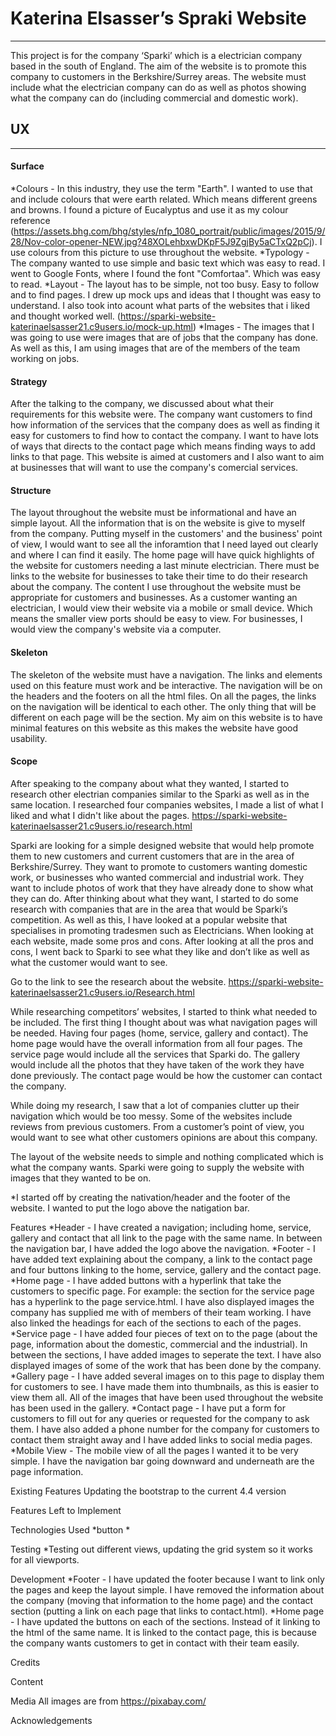 # Katerina Elsasser’s Spraki Website
-----
This project is for the company ‘Sparki’ which is a electrician company based 
in the south of England. The aim of the website is to promote this company to 
customers in the Berkshire/Surrey areas. The website must include what the 
electrician company can do as well as photos showing what the company can do 
(including commercial and domestic work).

## UX
------
#### Surface
*Colours - In this industry, they use the term "Earth". I wanted to use that and
include colours that were earth related. Which means different greens and 
browns. I found a picture of Eucalyptus and use it as my colour reference 
(https://assets.bhg.com/bhg/styles/nfp_1080_portrait/public/images/2015/9/28/Nov-color-opener-NEW.jpg?48XOLehbxwDKpF5J9ZgjBy5aCTxQ2pCj).
I use colours from this picture to use throughout the website.
*Typology - The company wanted to use simple and basic text which was easy to 
read. I went to Google Fonts, where I found the font "Comfortaa". Which was 
easy to read. 
*Layout - The layout has to be simple, not too busy. Easy to follow and to find
pages. I drew up mock ups and ideas that I thought was easy to understand. I 
also took into acount what parts of the websites that i liked and thought 
worked well. (https://sparki-website-katerinaelsasser21.c9users.io/mock-up.html)
*Images - The images that I was going to use were images that are of jobs that
the company has done. As well as this, I am using images that are of the members
of the team working on jobs.
#### Strategy
After the talking to the company, we discussed about what their requirements 
for this website were. The company want customers to find how information of
the services that the company does as well as finding it easy for customers to 
find how to contact the company.
I want to have lots of ways that directs to the contact page which means finding
ways to add links to that page. This website is aimed at customers and I also
want to aim at businesses that will want to use the company's comercial services.
#### Structure
The layout throughout the website must be informational and have an simple 
layout. All the information that is on the website is give to myself from the 
company. Putting myself in the customers' and the business' point of view, I 
would want to see all the inforamtion that I need layed out clearly and where I 
can find it easily. The home page will have quick highlights of the website for 
customers needing a last minute electrician. There must be links to the website
for businesses to take their time to do their research about the company.
The content I use throughout the website must be appropriate for customers and 
businesses. As a customer wanting an electrician, I would view their website 
via a mobile or small device. Which means the smaller view ports should be easy
to view. For businesses, I would view the company's website via a computer.
#### Skeleton
The skeleton of the website must have a navigation. The links and 
elements used on this feature must work and be interactive. The navigation will 
be on the headers and the footers on all the html files. On all the pages, the 
links on the navigation will be identical to each other. The only thing that
will be different on each page will be the section.
My aim on this website is to have minimal features on this website as this 
makes the website have good usability.
#### Scope
After speaking to the company about what they wanted, I started to research 
other electrian companies similar to the Sparki as well as in the same location.
I researched four companies websites, I made a list of what I liked and what
I didn't like about the pages.
https://sparki-website-katerinaelsasser21.c9users.io/research.html




Sparki are looking for a simple designed website that would help promote 
them to new customers and current customers that are in the area of 
Berkshire/Surrey. They want to promote to customers wanting domestic work, 
or businesses who wanted commercial and industrial work. They want to include 
photos of work that they have already done to show what they can do. 
After thinking about what they want, I started to do some research with 
companies that are in the area that would be Sparki’s competition. As well 
as this, I have looked at a popular website that specialises in promoting 
tradesmen such as Electricians. When looking at each website, made some pros 
and cons. After looking at all the pros and cons, I went back to Sparki to see 
what they like and don’t like as well as what the customer would want to see.

Go to the link to see the research about the website.
https://sparki-website-katerinaelsasser21.c9users.io/Research.html

While researching competitors’ websites, I started to think what needed to be 
included. The first thing I thought about was what navigation pages will be 
needed. Having four pages (home, service, gallery and contact). The home page 
would have the overall information from all four pages. The service page would 
include all the services that Sparki do. The gallery would include all the 
photos that they have taken of the work they have done previously. The contact 
page would be how the customer can contact the company. 

While doing my research, I saw that a lot of companies clutter up their 
navigation which would be too messy. Some of the websites include reviews from 
previous customers. From a customer’s point of view, you would want to see what
other customers opinions are about this company.

The layout of the website needs to simple and nothing complicated which is 
what the company wants. Sparki were going to supply the website with images 
that they wanted to be on. 

*I started off by creating the nativation/header and the footer of the website.
I wanted to put the logo above the natigation bar.


Features
*Header - I have created a navigation; including home, service, gallery and 
contact that all link to the page with the same name. In between the navigation
bar, I have added the logo above the navigation.
*Footer - I have added text explaining about the company, a link to the contact 
page and four buttons linking to the home, service, gallery and the contact page.
*Home page - I have added buttons with a hyperlink that take the customers to 
specific page. For example: the section for the service page has a hyperlink 
to the page service.html. I have also displayed images the company has supplied
me with of members of their team working.
I have also linked the headings for each of the sections to each of the pages. 
*Service page - I have added four pieces of text on to the page (about the page,
information about the domestic, commercial and the industrial). In between the 
sections, I have added images to seperate the text. I have also displayed images
of some of the work that has been done by the company.
*Gallery page - I have added several images on to this page to display them for
customers to see. I have made them into thumbnails, as this is easier to view
them all. All of the images that have been used throughout the website has been 
used in the gallery.
*Contact page - I have put a form for customers to fill out for any queries or 
requested for the company to ask them. I have also added a phone number for the 
company for customers to contact them straight away and I have added links to 
social media pages.
*Mobile View - The mobile view of all the pages I wanted it to be very simple. I
have the navigation bar going downward and underneath are the page information.


Existing Features
Updating the bootstrap to the current 4.4 version


Features Left to Implement

Technologies Used
*button
*

Testing
*Testing out different views, updating the grid system so it works for all viewports.

Development
*Footer - I have updated the footer because I want to link only the pages and 
keep the layout simple. I have removed the information about the company (moving
that information to the home page) and the contact section (putting a link on 
each page that links to contact.html).
*Home page - I have updated the buttons on each of the sections. Instead of it
linking to the html of the same name. It is linked to the contact page, this is
because the company wants customers to get in contact with their team easily.

Credits

Content

Media
All images are from https://pixabay.com/

Acknowledgements
